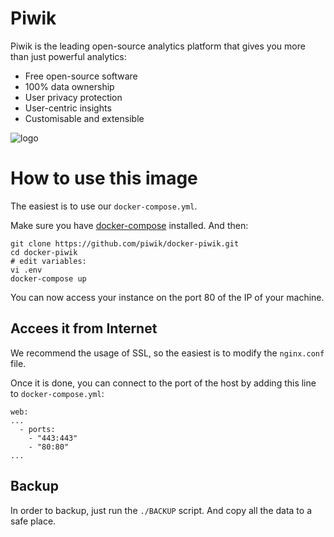 # Piwik

Piwik is the leading open-source analytics platform that gives you more than just powerful analytics:
 - Free open-source software
 - 100% data ownership
 - User privacy protection
 - User-centric insights
 - Customisable and extensible

![logo](https://rawgit.com/piwik/docker-piwik/master/logo.svg)

# How to use this image

The easiest is to use our `docker-compose.yml`.

Make sure you have [docker-compose](http://docs.docker.com/compose/install/) installed. And then:

```
git clone https://github.com/piwik/docker-piwik.git
cd docker-piwik
# edit variables:
vi .env
docker-compose up
```

You can now access your instance on the port 80 of the IP of your machine.

## Accees it from Internet

We recommend the usage of SSL, so the easiest is to modify the `nginx.conf` file.

Once it is done, you can connect to the port of the host by adding this line to `docker-compose.yml`:
```
web:
...
  - ports:
    - "443:443"
    - "80:80"
...
```

## Backup

In order to backup, just run the `./BACKUP` script. And copy all the data to a safe place.
